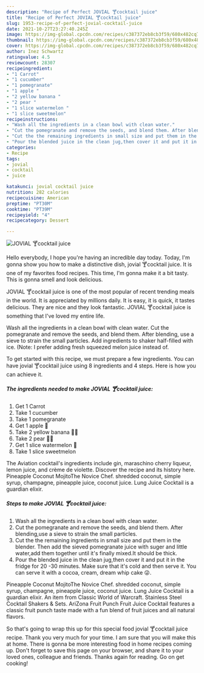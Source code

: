 ```yaml
---
description: "Recipe of Perfect JOVIAL 🍸cocktail juice"
title: "Recipe of Perfect JOVIAL 🍸cocktail juice"
slug: 1953-recipe-of-perfect-jovial-cocktail-juice
date: 2021-10-27T23:27:40.245Z
image: https://img-global.cpcdn.com/recipes/c387372eb8cb3f59/680x482cq70/jovial-cocktail-juice-recipe-main-photo.jpg
thumbnail: https://img-global.cpcdn.com/recipes/c387372eb8cb3f59/680x482cq70/jovial-cocktail-juice-recipe-main-photo.jpg
cover: https://img-global.cpcdn.com/recipes/c387372eb8cb3f59/680x482cq70/jovial-cocktail-juice-recipe-main-photo.jpg
author: Inez Schwartz
ratingvalue: 4.5
reviewcount: 28307
recipeingredient:
- "1 Carrot"
- "1 cucumber"
- "1 pomegranate"
- "1 apple "
- "2 yellow banana "
- "2 pear "
- "1 slice watermelon "
- "1 slice sweetmelon"
recipeinstructions:
- "Wash all the ingredients in a clean bowl with clean water."
- "Cut the pomegranate and remove the seeds, and blend them. After blending,use a sieve to strain the small particles."
- "Cut the the remaining ingredients in small size and put them in the blender. Then add the sieved pomegranate juice with suger and little water,add them together until it's finally mixed.It should be thick."
- "Pour the blended juice in the clean jug,then cover it and put it in the fridge for 20 -30 minutes. Make sure that it's cold and then serve it. You can serve it with a cocoa, cream, dream whip cake 😜."
categories:
- Recipe
tags:
- jovial
- cocktail
- juice

katakunci: jovial cocktail juice 
nutrition: 282 calories
recipecuisine: American
preptime: "PT30M"
cooktime: "PT39M"
recipeyield: "4"
recipecategory: Dessert

---
```



![JOVIAL 🍸cocktail juice](https://img-global.cpcdn.com/recipes/c387372eb8cb3f59/680x482cq70/jovial-cocktail-juice-recipe-main-photo.jpg)

Hello everybody, I hope you're having an incredible day today. Today, I'm gonna show you how to make a distinctive dish, jovial 🍸cocktail juice. It is one of my favorites food recipes. This time, I'm gonna make it a bit tasty. This is gonna smell and look delicious.

JOVIAL 🍸cocktail juice is one of the most popular of recent trending meals in the world. It is appreciated by millions daily. It is easy, it is quick, it tastes delicious. They are nice and they look fantastic. JOVIAL 🍸cocktail juice is something that I've loved my entire life.

Wash all the ingredients in a clean bowl with clean water. Cut the pomegranate and remove the seeds, and blend them. After blending, use a sieve to strain the small particles. Add ingredients to shaker half-filled with ice. (Note: I prefer adding fresh squeezed melon juice instead of.


To get started with this recipe, we must prepare a few ingredients. You can have jovial 🍸cocktail juice using 8 ingredients and 4 steps. Here is how you can achieve it.

<!--inarticleads1-->

##### The ingredients needed to make JOVIAL 🍸cocktail juice:

1. Get 1 Carrot
1. Take 1 cucumber
1. Take 1 pomegranate
1. Get 1 apple 🍎
1. Take 2 yellow banana 🍌🍌
1. Take 2 pear 🍐🍐
1. Get 1 slice watermelon 🍉
1. Take 1 slice sweetmelon


The Aviation cocktail's ingredients include gin, maraschino cherry liqueur, lemon juice, and crème de violette. Discover the recipe and its history here. Pineapple Coconut MojitoThe Novice Chef. shredded coconut, simple syrup, champagne, pineapple juice, coconut juice. Lung Juice Cocktail is a guardian elixir. 

<!--inarticleads2-->

##### Steps to make JOVIAL 🍸cocktail juice:

1. Wash all the ingredients in a clean bowl with clean water.
1. Cut the pomegranate and remove the seeds, and blend them. After blending,use a sieve to strain the small particles.
1. Cut the the remaining ingredients in small size and put them in the blender. Then add the sieved pomegranate juice with suger and little water,add them together until it's finally mixed.It should be thick.
1. Pour the blended juice in the clean jug,then cover it and put it in the fridge for 20 -30 minutes. Make sure that it's cold and then serve it. You can serve it with a cocoa, cream, dream whip cake 😜.


Pineapple Coconut MojitoThe Novice Chef. shredded coconut, simple syrup, champagne, pineapple juice, coconut juice. Lung Juice Cocktail is a guardian elixir. An item from Classic World of Warcraft. Stainless Steel Cocktail Shakers & Sets. AriZona Fruit Punch Fruit Juice Cocktail features a classic fruit punch taste made with a fun blend of fruit juices and all natural flavors. 

So that's going to wrap this up for this special food jovial 🍸cocktail juice recipe. Thank you very much for your time. I am sure that you will make this at home. There is gonna be more interesting food in home recipes coming up. Don't forget to save this page on your browser, and share it to your loved ones, colleague and friends. Thanks again for reading. Go on get cooking!
